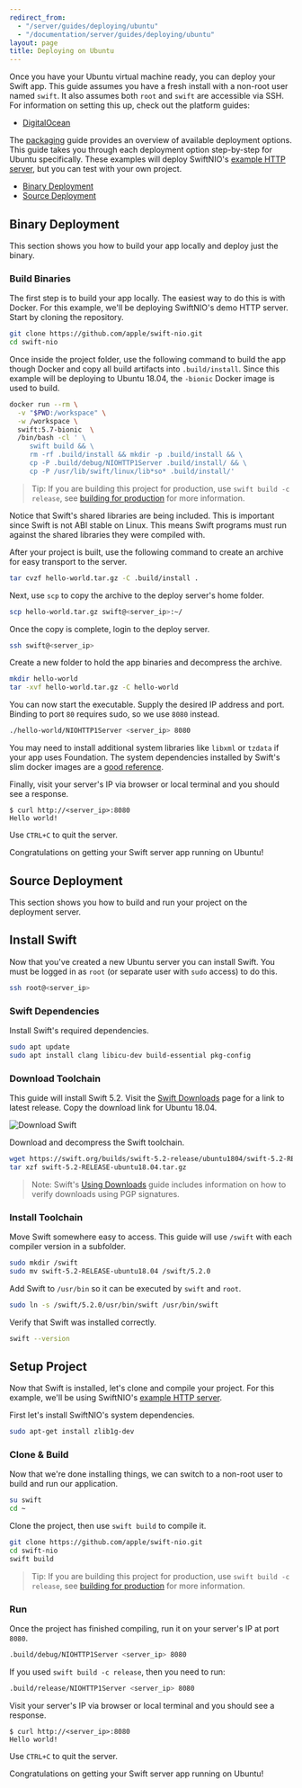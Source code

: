 ```yaml
---
redirect_from:  
  - "/server/guides/deploying/ubuntu"
  - "/documentation/server/guides/deploying/ubuntu"
layout: page
title: Deploying on Ubuntu
---
```


Once you have your Ubuntu virtual machine ready, you can deploy your Swift app. This guide assumes you have a fresh install with a non-root user named `swift`. It also assumes both `root` and `swift` are accessible via SSH. For information on setting this up, check out the platform guides:

- [DigitalOcean](/documentation/server/guides/deploying/digital-ocean/)

The [packaging](/documentation/server/guides/technical/packaging/) guide provides an overview of available deployment options. This guide takes you through each deployment option step-by-step for Ubuntu specifically. These examples will deploy SwiftNIO's [example HTTP server](https://github.com/apple/swift-nio/tree/master/Sources/NIOHTTP1Server), but you can test with your own project.

- [Binary Deployment](#binary-deployment)
- [Source Deployment](#source-deployment)

## Binary Deployment

This section shows you how to build your app locally and deploy just the binary.

### Build Binaries

The first step is to build your app locally. The easiest way to do this is with Docker. For this example, we'll be deploying SwiftNIO's demo HTTP server. Start by cloning the repository.

```sh
git clone https://github.com/apple/swift-nio.git
cd swift-nio
```

Once inside the project folder, use the following command to build the app though Docker and copy all build artifacts into `.build/install`. Since this example will be deploying to Ubuntu 18.04, the `-bionic` Docker image is used to build.

```sh
docker run --rm \
  -v "$PWD:/workspace" \
  -w /workspace \
  swift:5.7-bionic  \
  /bin/bash -cl ' \
     swift build && \
     rm -rf .build/install && mkdir -p .build/install && \
     cp -P .build/debug/NIOHTTP1Server .build/install/ && \
     cp -P /usr/lib/swift/linux/lib*so* .build/install/'
```

> Tip: If you are building this project for production, use `swift build -c release`, see [building for production](/documentation/server/guides/technical/building/#building-for-production) for more information.

Notice that Swift's shared libraries are being included. This is important since Swift is not ABI stable on Linux. This means Swift programs must run against the shared libraries they were compiled with.

After your project is built, use the following command to create an archive for easy transport to the server.

```sh
tar cvzf hello-world.tar.gz -C .build/install .
```

Next, use `scp` to copy the archive to the deploy server's home folder.

```sh
scp hello-world.tar.gz swift@<server_ip>:~/
```

Once the copy is complete, login to the deploy server.

```sh
ssh swift@<server_ip>
```

Create a new folder to hold the app binaries and decompress the archive.

```sh
mkdir hello-world
tar -xvf hello-world.tar.gz -C hello-world
```

You can now start the executable. Supply the desired IP address and port. Binding to port `80` requires sudo, so we use `8080` instead.

[TODO]: <> (Link to Nginx guide once available for serving on port 80)

```sh
./hello-world/NIOHTTP1Server <server_ip> 8080
```

You may need to install additional system libraries like `libxml` or `tzdata` if your app uses Foundation. The system dependencies installed by Swift's slim docker images are a [good reference](https://github.com/apple/swift-docker/blob/master/5.2/ubuntu/18.04/slim/Dockerfile).

Finally, visit your server's IP via browser or local terminal and you should see a response.

```
$ curl http://<server_ip>:8080
Hello world!
```

Use `CTRL+C` to quit the server.

Congratulations on getting your Swift server app running on Ubuntu!

## Source Deployment

This section shows you how to build and run your project on the deployment server.

## Install Swift

Now that you've created a new Ubuntu server you can install Swift. You must be logged in as `root` (or separate user with `sudo` access) to do this.

```sh
ssh root@<server_ip>
```

### Swift Dependencies

Install Swift's required dependencies.

```sh
sudo apt update
sudo apt install clang libicu-dev build-essential pkg-config
```

### Download Toolchain

This guide will install Swift 5.2. Visit the [Swift Downloads](/download/#releases) page for a link to latest release. Copy the download link for Ubuntu 18.04.

![Download Swift](/assets/images/server-guides/swift-download-ubuntu-18-copy-link.png)

Download and decompress the Swift toolchain.

```sh
wget https://swift.org/builds/swift-5.2-release/ubuntu1804/swift-5.2-RELEASE/swift-5.2-RELEASE-ubuntu18.04.tar.gz
tar xzf swift-5.2-RELEASE-ubuntu18.04.tar.gz
```

> Note: Swift's [Using Downloads](/download/#using-downloads) guide includes information on how to verify downloads using PGP signatures.

### Install Toolchain

Move Swift somewhere easy to access. This guide will use `/swift` with each compiler version in a subfolder.

```sh
sudo mkdir /swift
sudo mv swift-5.2-RELEASE-ubuntu18.04 /swift/5.2.0
```

Add Swift to `/usr/bin` so it can be executed by `swift` and `root`.

```sh
sudo ln -s /swift/5.2.0/usr/bin/swift /usr/bin/swift
```

Verify that Swift was installed correctly.

```sh
swift --version
```

## Setup Project

Now that Swift is installed, let's clone and compile your project. For this example, we'll be using SwiftNIO's [example HTTP server](https://github.com/apple/swift-nio/tree/master/Sources/NIOHTTP1Server).

First let's install SwiftNIO's system dependencies.

```sh
sudo apt-get install zlib1g-dev
```

### Clone & Build

Now that we're done installing things, we can switch to a non-root user to build and run our application.

```sh
su swift
cd ~
```

Clone the project, then use `swift build` to compile it.

```sh
git clone https://github.com/apple/swift-nio.git
cd swift-nio
swift build
```

> Tip: If you are building this project for production, use `swift build -c release`, see [building for production](/documentation/server/guides/technical/building/#building-for-production) for more information.

### Run

Once the project has finished compiling, run it on your server's IP at port `8080`.

```sh
.build/debug/NIOHTTP1Server <server_ip> 8080
```

If you used `swift build -c release`, then you need to run:

```sh
.build/release/NIOHTTP1Server <server_ip> 8080
```

Visit your server's IP via browser or local terminal and you should see a response.

```
$ curl http://<server_ip>:8080
Hello world!
```

Use `CTRL+C` to quit the server.

Congratulations on getting your Swift server app running on Ubuntu!
